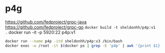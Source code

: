 # p4g
https://github.com/fedproject/grpc-java   
https://github.com/fedproject/grpc-go
`docker build -t sheldonhh/p4p:v1  .`
docker run -it -p 5920:22 p4p:v1


```bash
docker run --name p4p -itd sheldonhh/p4p:v3 /bin/bash      
docker exec -w /root -it $(docker ps | grep -E 'p4p' | awk '{print $1}' | awk 'NR==1') /bin/bash
```
